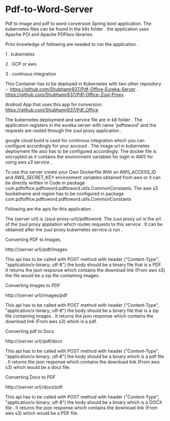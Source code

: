 # Pdf-to-Word-Server
Pdf to image and pdf to word conversion Spring boot application.
The kubernetes files can be found in the k8s folder .
the application uses Apache POI and Apache PDFbox libraries.

Prior knowledge of following are needed to run the application .

1 . kubernetes

2 . GCP or aws

3 . continous integration

This Container has to be deployed in Kubernetes with two other repository :-
https://github.com/Shubhamr837/Pdf-Office-Eureka-Server .
https://github.com/Shubhamr837/Pdf-Office-Zuul-Proxy .

Android App that uses this app for conversion:
https://github.com/Shubhamr837/Pdf_Office

The kubernetes deployment and service file are in k8 folder .
The application registers in the eureka server with name 'pdftoword' and the requests are routed through the zuul proxy application .

google cloud build is used for continous integration which you can configure accordingly for your account .
The image url in kubernetes deployment file also has to be configured accordingly.
The docker file is encrypted as it contains the environment variables for login in AWS for using aws s3 service .

To use this server create your Own Dockerfile With an AWS_ACCESS_ID and AWS_SECRET_KEY environment variables obtained from aws or it can be directly written in Code in package com.pdfoffice.pdftoword.pdftoword.utils.CommonConstants.
The aws s3 bucketname and region has to be configured in package com.pdfoffice.pdftoword.pdftoword.utils.CommonConstants

Following are the apis for this application .

The {server url} is {zuul-proxy-url}/pdftoword. The zuul proxy url is the url of the zuul proxy appliation which routes requests to this service . It can be obtained after the zuul proxy kubernetes service is run .

Converting PDF to Images.

http://{server url}/pdf/images

This api has to be called with POST method with header ("Content-Type", "application/x-binary; utf-8")
the body should be a binary file that is a PDF. 
It returns the json response which contains the download link (From aws s3) the file would be a zip file containing images.

Converting Images to PDF

http://{server url}/images/pdf

This api has to be called with POST method with header ("Content-Type", "application/x-binary; utf-8")
the body should be a binary file that is a zip file containing images . 
It returns the json response which contains the download link (From aws s3) which is a pdf.

Converting pdf to Docx

http://{server url}/pdf/docx

This api has to be called with POST method with header ("Content-Type", "application/x-binary; utf-8")
the body should be a binary which is a pdf file . 
It returns the json response which contains the download link (From aws s3) which would be a docx file.

Converting Docx to PDF

http://{server url}/docx/pdf

This api has to be called with POST method with header ("Content-Type", "application/x-binary; utf-8")
the body should be a binary which is a DOCX file . 
It returns the json response which contains the download link (From aws s3) which would be a PDF file.


